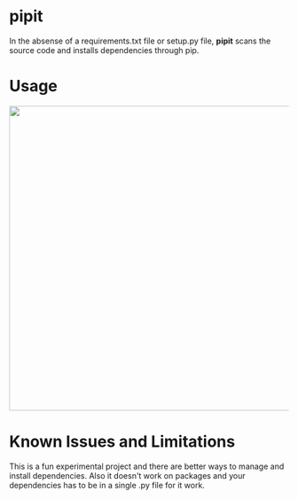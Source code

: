 # pipit
In the absense of a requirements.txt file or setup.py file, **pipit** scans the source code and installs dependencies through pip.

# Usage
<img src="https://i.imgur.com/PNlGv1d.gif" width="550">

# Known Issues and Limitations
This is a fun experimental project and there are better ways to manage and install dependencies. Also it doesn't work on packages and your dependencies has to be in a single .py file for it work. 
